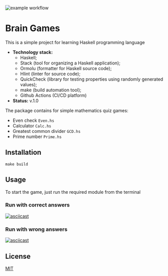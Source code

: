 ![example workflow](https://github.com/dosart/haskell-project-lvl1/actions/workflows/TestsAndLinter.yml/badge.svg)



# Brain Games

This is a simple project for learning Haskell programming language

- **Technology stack:** 
  - Haskell;
  - Stack (tool for organizing a Haskell application);
  - Ormolu (formatter for Haskell source code);
  - Hlint (linter for source code);
  - QuickCheck (library for testing properties using randomly generated values);
  - make (build automation tool);
  - Github Actions (CI/CD platform)
- **Status:** v.1.0

The package contains for simple mathematics quiz games:

- Even check `Even.hs`
- Calculator `Calc.hs`
- Greatest common divider `GCD.hs`
- Prime number `Prime.hs`

## Installation
```console
make build
```
## Usage

To start the game, just run the required module from the terminal

### Run with correct answers

[![asciicast](https://asciinema.org/a/66A1RpK9303wdXJBwN67nUVd1.svg)](https://asciinema.org/a/66A1RpK9303wdXJBwN67nUVd1)

### Run with wrong answers

[![asciicast](https://asciinema.org/a/zzcKsFrotT2c5Rs7FCCFLo0ma.svg)](https://asciinema.org/a/zzcKsFrotT2c5Rs7FCCFLo0ma)

## License

[MIT](https://choosealicense.com/licenses/mit/)
